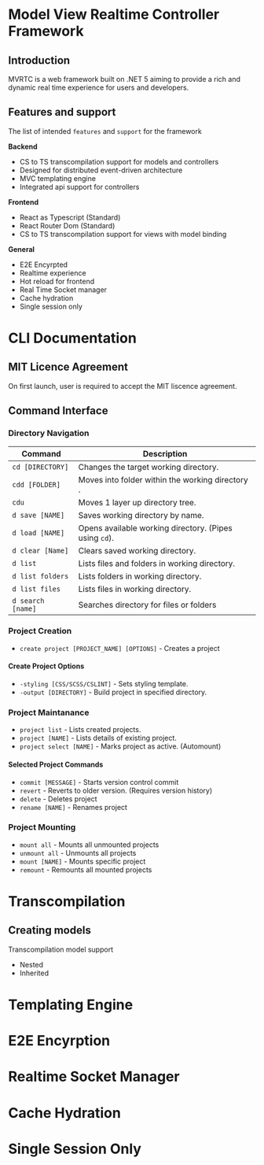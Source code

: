# Model View Realtime Controller Framework
## Introduction 
MVRTC is a web framework built on .NET 5 aiming to provide a rich and dynamic real time experience for users and developers. 

## Features and support
The list of intended `features` and `support` for the framework

**Backend**
- CS to TS transcompilation support for models and controllers
- Designed for distributed event-driven architecture
- MVC templating engine
- Integrated api support for controllers

**Frontend**
- React as Typescript (Standard)
- React Router Dom (Standard)
- CS to TS transcompilation support for views with model binding

**General**
- E2E Encyrpted 
- Realtime experience
- Hot reload for frontend
- Real Time Socket manager
- Cache hydration 
- Single session only

# CLI Documentation
## MIT Licence Agreement
On first launch, user is required to accept the MIT liscence agreement.
## Command Interface 
### Directory Navigation 

| Command | Description |
| --- | --- |
| `cd [DIRECTORY]` | Changes the target working directory.
| `cdd [FOLDER]` | Moves into folder within the working directory .
| `cdu` | Moves 1 layer up directory tree.
| `d save [NAME]` | Saves working directory by name.
| `d load [NAME]` | Opens available working directory. (Pipes using `cd`).
| `d clear [Name]` | Clears saved working directory.
| `d list` | Lists files and folders in working directory.
| `d list folders` | Lists folders in working directory.
| `d list files` | Lists files in working directory.
| `d search [name]` | Searches directory for files or folders 



### Project Creation 
- `create project [PROJECT_NAME] [OPTIONS]` - Creates a project 
#### Create Project Options 
- `-styling [CSS/SCSS/CSLINT]` - Sets styling template.
- `-output [DIRECTORY]` - Build project in specified directory.
### Project Maintanance
- `project list` - Lists created projects.
- `project [NAME]` - Lists details of existing project.
- `project select [NAME]` - Marks project as active. (Automount)
#### Selected Project Commands
- `commit [MESSAGE]` - Starts version control commit
- `revert` - Reverts to older version. (Requires version history) 
- `delete` - Deletes project
- `rename [NAME]` - Renames project

### Project Mounting
- `mount all` - Mounts all unmounted projects
- `unmount all` - Unmounts all projects
- `mount [NAME]` - Mounts specific project
- `remount` - Remounts all mounted projects

# Transcompilation 
## Creating models
Transcompilation model support 
- Nested
- Inherited 

# Templating Engine

# E2E Encyrption 

# Realtime Socket Manager

# Cache Hydration 

# Single Session Only 


